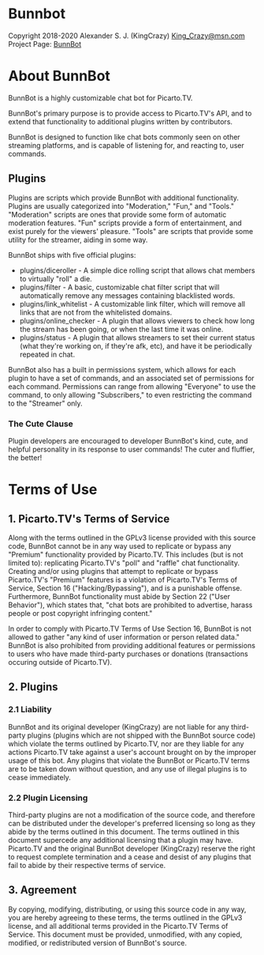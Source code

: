 # Bunnbot
Copyright 2018-2020 Alexander S. J. (KingCrazy)
King_Crazy@msn.com
Project Page: [BunnBot](https://github.com/KingCrazy/Bunnbot)

# About BunnBot
BunnBot is a highly customizable chat bot for Picarto.TV. 

BunnBot's primary purpose is to provide access to Picarto.TV's API, and to extend that functionality to additional plugins written by contributors.

BunnBot is designed to function like chat bots commonly seen on other streaming platforms, and is capable of listening for, and reacting to, user commands.

## Plugins

Plugins are scripts which provide BunnBot with additional functionality. Plugins are usually categorized into "Moderation," "Fun," and "Tools." "Moderation" scripts are ones that provide some form of automatic moderation features. "Fun" scripts provide a form of entertainment, and exist purely for the viewers' pleasure. "Tools" are scripts that provide some utility for the streamer, aiding in some way.

BunnBot ships with five official plugins:

* plugins/diceroller - A simple dice rolling script that allows chat members to virtually "roll" a die.
* plugins/filter - A basic, customizable chat filter script that will automatically remove any messages containing blacklisted words.
* plugins/link_whitelist - A customizable link filter, which will remove all links that are not from the whitelisted domains.
* plugins/online_checker - A plugin that allows viewers to check how long the stream has been going, or when the last time it was online.
* plugins/status - A plugin that allows streamers to set their current status (what they're working on, if they're afk, etc), and have it be periodically repeated in chat.

BunnBot also has a built in permissions system, which allows for each plugin to have a set of commands, and an associated set of permissions for each command. Permissions can range from allowing "Everyone" to use the command, to only allowing "Subscribers," to even restricting the command to the "Streamer" only.

### The Cute Clause
Plugin developers are encouraged to developer BunnBot's kind, cute, and helpful personality in its response to user commands! The cuter and fluffier, the better!

# Terms of Use
## 1. Picarto.TV's Terms of Service
Along with the terms outlined in the GPLv3 license provided with this source code, BunnBot cannot be in any way used to replicate or bypass any "Premium" functionality provided by Picarto.TV. This includes (but is not limited to): replicating Picarto.TV's "poll" and "raffle" chat functionality. Creating and/or using plugins that attempt to replicate or bypass Picarto.TV's "Premium" features is a violation of Picarto.TV's Terms of Service, Section 16 ("Hacking/Bypassing"), and is a punishable offense. Furthermore, BunnBot functionality must abide by Section 22 ("User Behavior"), which states that, "chat bots are prohibited to advertise, harass people or post copyright infringing content." 

In order to comply with Picarto.TV Terms of Use Section 16, BunnBot is not allowed to gather "any kind of user information or person related data." BunnBot is also prohibited from providing additional features or permissions to users who have made third-party purchases or donations (transactions occuring outside of Picarto.TV). 

## 2. Plugins
### 2.1 Liability
BunnBot and its original developer (KingCrazy) are not liable for any third-party plugins (plugins which are not shipped with the BunnBot source code) which violate the terms outlined by Picarto.TV, nor are they liable for any actions Picarto.TV take against a user's account brought on by the improper usage of this bot. Any plugins that violate the BunnBot or Picarto.TV terms are to be taken down without question, and any use of illegal plugins is to cease immediately. 

### 2.2 Plugin Licensing
Third-party plugins are not a modification of the source code, and therefore can be distributed under the developer's preferred licensing so long as they abide by the terms outlined in this document. The terms outlined in this document supercede any additional licensing that a plugin may have. Picarto.TV and the original BunnBot developer (KingCrazy) reserve the right to request complete termination and a cease and desist of any plugins that fail to abide by their respective terms of service.

## 3. Agreement
By copying, modifying, distributing, or using this source code in any way, you are hereby agreeing to these terms, the terms outlined in the GPLv3 license, and all additional terms provided in the Picarto.TV Terms of Service. This document must be provided, unmodified, with any copied, modified, or redistributed version of BunnBot's source.
